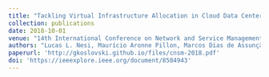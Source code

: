 ```yaml
---
title: "Tackling Virtual Infrastructure Allocation in Cloud Data Centers: a GPU-Accelerated Framework"
collection: publications
date: 2018-10-01
venue: "14th International Conference on Network and Service Management (CNSM)"
authors: "Lucas L. Nesi, Maurício Aronne Pillon, Marcos Dias de Assunção, Charles Christian Miers, Guilherme Piêgas Koslovski"
paperurl: 'http://gkoslovski.github.io/files/cnsm-2018.pdf'
doi: 'https://ieeexplore.ieee.org/document/8584943'
---
```

